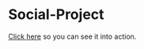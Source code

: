 # Social-Project

<a href="https://silasfas.github.io/Social-Project/">Click here</a> so you can see it into action.